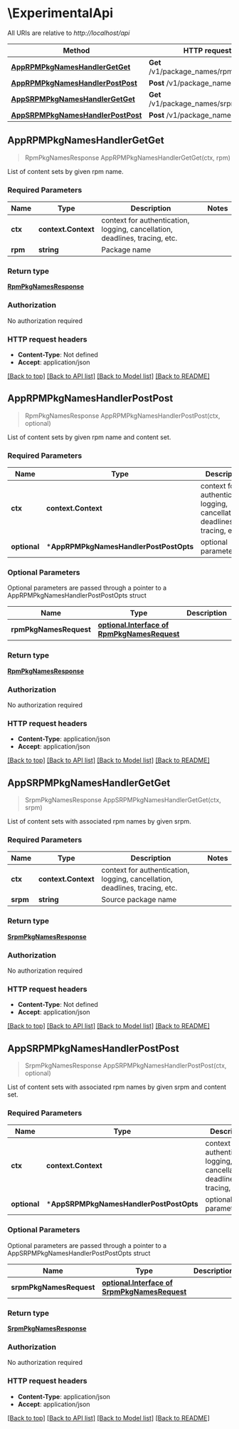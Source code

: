 # \ExperimentalApi

All URIs are relative to *http://localhost/api*

Method | HTTP request | Description
------------- | ------------- | -------------
[**AppRPMPkgNamesHandlerGetGet**](ExperimentalApi.md#AppRPMPkgNamesHandlerGetGet) | **Get** /v1/package_names/rpms/{rpm} | 
[**AppRPMPkgNamesHandlerPostPost**](ExperimentalApi.md#AppRPMPkgNamesHandlerPostPost) | **Post** /v1/package_names/rpms | 
[**AppSRPMPkgNamesHandlerGetGet**](ExperimentalApi.md#AppSRPMPkgNamesHandlerGetGet) | **Get** /v1/package_names/srpms/{srpm} | 
[**AppSRPMPkgNamesHandlerPostPost**](ExperimentalApi.md#AppSRPMPkgNamesHandlerPostPost) | **Post** /v1/package_names/srpms | 



## AppRPMPkgNamesHandlerGetGet

> RpmPkgNamesResponse AppRPMPkgNamesHandlerGetGet(ctx, rpm)



List of content sets by given rpm name.

### Required Parameters


Name | Type | Description  | Notes
------------- | ------------- | ------------- | -------------
**ctx** | **context.Context** | context for authentication, logging, cancellation, deadlines, tracing, etc.
**rpm** | **string**| Package name | 

### Return type

[**RpmPkgNamesResponse**](RPMPkgNamesResponse.md)

### Authorization

No authorization required

### HTTP request headers

- **Content-Type**: Not defined
- **Accept**: application/json

[[Back to top]](#) [[Back to API list]](../README.md#documentation-for-api-endpoints)
[[Back to Model list]](../README.md#documentation-for-models)
[[Back to README]](../README.md)


## AppRPMPkgNamesHandlerPostPost

> RpmPkgNamesResponse AppRPMPkgNamesHandlerPostPost(ctx, optional)



List of content sets by given rpm name and content set.

### Required Parameters


Name | Type | Description  | Notes
------------- | ------------- | ------------- | -------------
**ctx** | **context.Context** | context for authentication, logging, cancellation, deadlines, tracing, etc.
 **optional** | ***AppRPMPkgNamesHandlerPostPostOpts** | optional parameters | nil if no parameters

### Optional Parameters

Optional parameters are passed through a pointer to a AppRPMPkgNamesHandlerPostPostOpts struct


Name | Type | Description  | Notes
------------- | ------------- | ------------- | -------------
 **rpmPkgNamesRequest** | [**optional.Interface of RpmPkgNamesRequest**](RpmPkgNamesRequest.md)|  | 

### Return type

[**RpmPkgNamesResponse**](RPMPkgNamesResponse.md)

### Authorization

No authorization required

### HTTP request headers

- **Content-Type**: application/json
- **Accept**: application/json

[[Back to top]](#) [[Back to API list]](../README.md#documentation-for-api-endpoints)
[[Back to Model list]](../README.md#documentation-for-models)
[[Back to README]](../README.md)


## AppSRPMPkgNamesHandlerGetGet

> SrpmPkgNamesResponse AppSRPMPkgNamesHandlerGetGet(ctx, srpm)



List of content sets with associated rpm names by given srpm.

### Required Parameters


Name | Type | Description  | Notes
------------- | ------------- | ------------- | -------------
**ctx** | **context.Context** | context for authentication, logging, cancellation, deadlines, tracing, etc.
**srpm** | **string**| Source package name | 

### Return type

[**SrpmPkgNamesResponse**](SRPMPkgNamesResponse.md)

### Authorization

No authorization required

### HTTP request headers

- **Content-Type**: Not defined
- **Accept**: application/json

[[Back to top]](#) [[Back to API list]](../README.md#documentation-for-api-endpoints)
[[Back to Model list]](../README.md#documentation-for-models)
[[Back to README]](../README.md)


## AppSRPMPkgNamesHandlerPostPost

> SrpmPkgNamesResponse AppSRPMPkgNamesHandlerPostPost(ctx, optional)



List of content sets with associated rpm names by given srpm and content set.

### Required Parameters


Name | Type | Description  | Notes
------------- | ------------- | ------------- | -------------
**ctx** | **context.Context** | context for authentication, logging, cancellation, deadlines, tracing, etc.
 **optional** | ***AppSRPMPkgNamesHandlerPostPostOpts** | optional parameters | nil if no parameters

### Optional Parameters

Optional parameters are passed through a pointer to a AppSRPMPkgNamesHandlerPostPostOpts struct


Name | Type | Description  | Notes
------------- | ------------- | ------------- | -------------
 **srpmPkgNamesRequest** | [**optional.Interface of SrpmPkgNamesRequest**](SrpmPkgNamesRequest.md)|  | 

### Return type

[**SrpmPkgNamesResponse**](SRPMPkgNamesResponse.md)

### Authorization

No authorization required

### HTTP request headers

- **Content-Type**: application/json
- **Accept**: application/json

[[Back to top]](#) [[Back to API list]](../README.md#documentation-for-api-endpoints)
[[Back to Model list]](../README.md#documentation-for-models)
[[Back to README]](../README.md)

